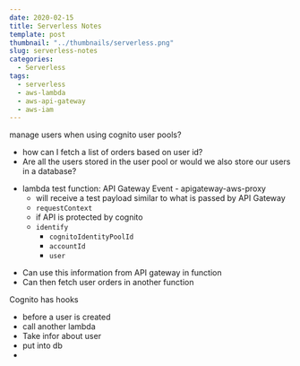 ```yaml
---
date: 2020-02-15
title: Serverless Notes
template: post
thumbnail: "../thumbnails/serverless.png"
slug: serverless-notes
categories:
  - Serverless
tags:
  - serverless
  - aws-lambda
  - aws-api-gateway
  - aws-iam
---
```


manage users when using cognito user pools?

- how can I fetch a list of orders based on user id?
- Are all the users stored in the user pool or would we also store our users in a database?

* lambda test function: API Gateway Event - apigateway-aws-proxy
  - will receive a test payload similar to what is passed by API Gateway
  - `requestContext`
  - if API is protected by cognito
  - `identify`
    - `cognitoIdentityPoolId`
    - `accountId`
    - `user`

- Can use this information from API gateway in function
- Can then fetch user orders in another function

Cognito has hooks

- before a user is created
- call another lambda
- Take infor about user
- put into db
-
